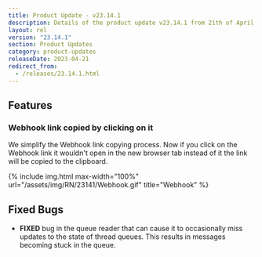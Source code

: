 ```yaml
---
title: Product Update - v23.14.1
description: Details of the product update v23.14.1 from 21th of April 2023.
layout: rel
version: "23.14.1"
section: Product Updates
category: product-updates
releaseDate: 2023-04-21
redirect_from:
  - /releases/23.14.1.html
---
```


## Features

### Webhook link copied by clicking on it
We simplify the Webhook link copying process. Now if you click on the Webhook link it wouldn't open in the new browser tab instead of it the link will be copied to the clipboard.

{% include img.html max-width="100%" url="/assets/img/RN/23141/Webhook.gif" title="Webhook" %}

## Fixed Bugs

*   **FIXED** bug in the queue reader that can cause it to occasionally miss updates to the state of thread queues. This results in messages becoming stuck in the queue.